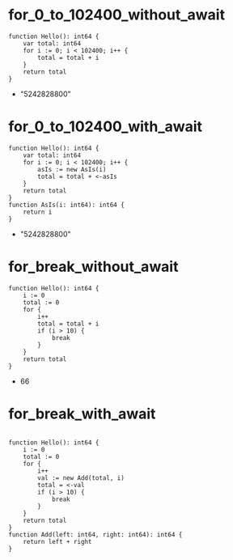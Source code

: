 # for_0_to_102400_without_await

```dexscript
function Hello(): int64 {
    var total: int64
    for i := 0; i < 102400; i++ {
        total = total + i
    }
    return total
}
```

* "5242828800"

# for_0_to_102400_with_await

```dexscript
function Hello(): int64 {
    var total: int64
    for i := 0; i < 102400; i++ {
        asIs := new AsIs(i)
        total = total + <-asIs
    }
    return total
}
function AsIs(i: int64): int64 {
    return i
}
```

* "5242828800"

# for_break_without_await

```dexscript
function Hello(): int64 {
    i := 0
    total := 0
    for {
        i++
        total = total + i
        if (i > 10) {
            break
        }
    }
    return total
}
```

* 66

# for_break_with_await

```dexscript

function Hello(): int64 {
    i := 0
    total := 0
    for {
        i++
        val := new Add(total, i)
        total = <-val
        if (i > 10) {
            break
        }
    }
    return total
}
function Add(left: int64, right: int64): int64 {
    return left + right
}
```



